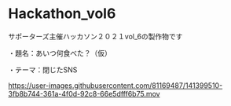 # Hackathon_vol6
サポーターズ主催ハッカソン２０２１vol_6の製作物です

・題名：あいつ何食べた？（仮）

・テーマ：閉じたSNS




https://user-images.githubusercontent.com/81169487/141399510-3fb8b744-361a-4f0d-92c8-66e5dfff6b75.mov

